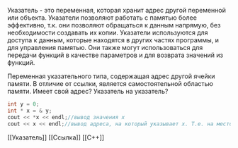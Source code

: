 Указатель - это переменная, которая хранит адрес другой переменной или объекта. Указатели позволяют работать с памятью более эффективно, т.к. они позволяют обращаться к данным напрямую, без необходимости создавать их копии. Указатели используются для доступа к данным, которые находятся в других частях программы, и для управления памятью. Они также могут использоваться для передачи функций в качестве параметров и для возврата значений из функций. 

Переменная указательного типа, содержащая адрес другой ячейки памяти. В отличие от ссылки, является самостоятельной областью памяти. Имеет свой адрес? Указатель на указатель?

```c++
int y = 0;
int * x = & y;
cout << *x << endl;//вывод значения x
cout << x << endl;//вывод адреса, на который указывает x. Т.е. на место, где лежит y
```

[[Указатель]] [[Ссылка]] [[C++]] 